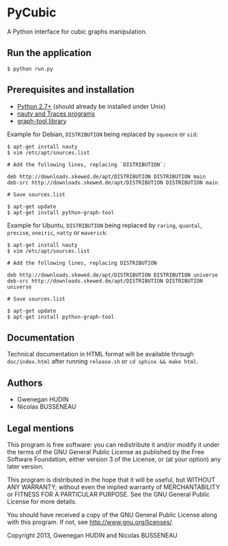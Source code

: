 # PyCubic

A Python interface for cubic graphs manipulation.

## Run the application

	$ python run.py

## Prerequisites and installation

* [Python 2.7+](http://www.python.org/download/releases/2.7.5/)
(should already be installed under Unix)
* [nauty and Traces programs](http://cs.anu.edu.au/~bdm/nauty/)
* [graph-tool library](http://projects.skewed.de/graph-tool/)

Example for Debian, `DISTRIBUTION` being replaced by `squeeze` or `sid`:

	$ apt-get install nauty
    $ vim /etc/apt/sources.list
    
	# Add the following lines, replacing `DISTRIBUTION`:

    deb http://downloads.skewed.de/apt/DISTRIBUTION DISTRIBUTION main
    deb-src http://downloads.skewed.de/apt/DISTRIBUTION DISTRIBUTION main
    
	# Save sources.list

    $ apt-get update
    $ apt-get install python-graph-tool

Example for Ubuntu, `DISTRIBUTION` being replaced by `raring`, `quantal`,
`precise`, `oneiric`, `natty` or `maverick`:

    $ apt-get install nauty
    $ vim /etc/apt/sources.list
    
    # Add the following lines, replacing DISTRIBUTION
    
    deb http://downloads.skewed.de/apt/DISTRIBUTION DISTRIBUTION universe
    deb-src http://downloads.skewed.de/apt/DISTRIBUTION DISTRIBUTION universe
    
    # Save sources.list
    
    $ apt-get update
    $ apt-get install python-graph-tool
    
    
## Documentation

Technical documentation in HTML format will be available through `doc/index.html`
after running `release.sh` or `cd sphinx && make html`.

    
## Authors
* Gwenegan HUDIN
* Nicolas BUSSENEAU


## Legal mentions

This program is free software: you can redistribute it and/or modify
it under the terms of the GNU General Public License as published by
the Free Software Foundation, either version 3 of the License, or
(at your option) any later version.

This program is distributed in the hope that it will be useful,
but WITHOUT ANY WARRANTY; without even the implied warranty of
MERCHANTABILITY or FITNESS FOR A PARTICULAR PURPOSE.  See the
GNU General Public License for more details.

You should have received a copy of the GNU General Public License
along with this program. If not, see <http://www.gnu.org/licenses/>.

Copyright 2013, Gwenegan HUDIN and Nicolas BUSSENEAU

